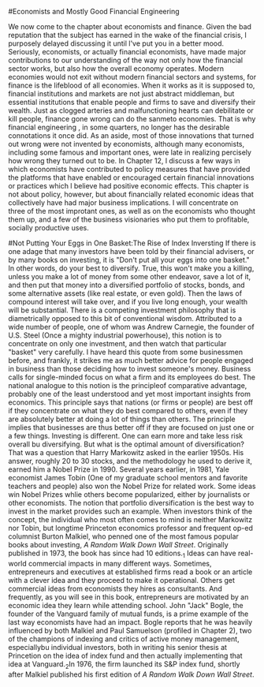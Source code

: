 #Economists and Mostly Good Financial Engineering

  We now come to the chapter about economists and finance. Given the bad reputation that the subject has earned in the wake of the financial crisis, l purposely delayed discussing it until l've put you in a better mood.
  Seriously, economists, or actually financial economists, have made major contributions to our understanding of the way not only how the financial sector works, but also how the overall economy operates. Modern economies would not exit without modern financial sectors and systems, for finance is the lifeblood of all economies. When it works as it is supposed to, financial institutions and markets are not just abstract middleman, but essential institutions that enable people and firms to save and diversify their wealth. Just as clogged arteries and malfunctioning hearts can debilitate or kill people, finance gone wrong can do the sanmeto economies. That is why financial engineering , in some quarters, no longer has the desirable connotations it once did. As an aside, most of those innovations that turned out wrong were not invented by economists, although many economists, including some famous and important ones, were late in realizing percisely how wrong they turned out to be.
  In Chapter 12, l discuss a few ways in which economists have contributed to policy measures that have provided the platforms that have enabled or encouraged certain financial innovations or practices which l believe had positive economic effects.
  This chapter is not about policy, however, but about financially related economic ideas that collectively have had major business implications. I will concentrate on three of the most improtant ones, as well as on the economists who thought them up, and a few of the business visionaries who put them to profitable, socially productive uses.

#Not Putting Your Eggs in One Basket:The Rise of Index Inversting
  If there is one adage that many investors have been told by their financial advisers, or by many books on investing, it is "Don't put all your eggs into one basket." In other words, do your best to diversify. True, this won't make you a killing, unless you make a lot of money from some other endeavor, save a lot of it, and then put that money into a diversified portfolio of stocks, bonds, and some alternative assets (like real estate, or even gold). Then the laws of compound interest will take over, and if you live long enough, your wealth will be substantial.
  There is a competing investment philosophy that is diametrically opposed to this bit of conventional wisdom. Attributed to a wide number of people, one of whom was Andrew Carnegie, the founder of U.S. Steel (Once a mighty industrial powerhouse), this notion is to concentrate on only one investment, and then watch that particular "basket" very carefully. I have heard this quote from some businessmen before, and frankly, it strikes me as much better advice for people engaged in business than those deciding how to invest someone's money.
  Business calls for single-minded focus on what a firm and its employees do best. The national analogue to this notion is the principleof comparative advantage, probably one of the least understood and yet most important insights from economics. This principle says that nations (or firms or people) are best off if they concentrate on what they do best compared to others, even if they are absolutely better at doing a lot of things than others. The principle implies that businesses are thus better off if they are focused on just one or a few things.
  Investing is different. One can earn more and take less risk overall bu diversifying. But what is the optimal amount of diversification? That was a question that Harry Markowitz asked in the earlier 1950s. His answer, roughly 20 to 30 stocks, and the methodology he used to derive it, earned him a Nobel Prize in 1990. Several years earlier, in 1981, Yale economist James Tobin (One of my graduate school mentors and favorite teachers and people) also won the Nobel Prize for related work.
  Some ideas win Nobel Prizes whlie others become popularized, either by journalists or other economists. The notion that portfolio diversification is the best way to invest in the market provides such an example. When investors think of the concept, the individual who most often comes to mind is neither Markowitz nor Tobin, but longtime Princeton economics professor and frequent op-ed columnist Burton Malkiel, who penned one of the most famous popular books about investing, *A Random Walk Down Wall Street*. Originally published in 1973, the book has since had 10 editions.<sub>1</sub>
  Ideas can have real-world commercial impacts in many different ways. Sometimes, entrepreneurs and executives at established firms read a book or an article with a clever idea and they proceed to make it operational. Others get commercial ideas from economists they hires as consultants. And frequently, as you will see in this book, entrepreneurs are motivated by an economic idea they learn while attending school.
  John "Jack" Bogle, the founder of the Vanguard family of mutual funds, is a prime example of the last way economists have had an impact. Bogle reports that he was heavily influenced by both Malkiel and Paul Samuelson (profiled in Chapter 2), two of the champions of indexing and critics of active money management, especiallybu individual investors, both in writing his senior thesis at Princetion on the idea of index fund and then actually implementing that idea at Vanguard.<sub>2</sub>In 1976, the firm launched its S&P index fund, shortly after Malkiel published his first edition of *A Random Walk Down Wall Street*.

